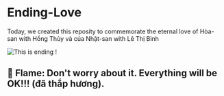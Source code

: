 # Ending-Love

Today, we created this reposity to commemorate the eternal love of Hòa-san with Hồng Thủy và của Nhật-san with Lê Thị Bình

![This is ending !](https://i.imgur.com/dVdj1la.png)

## :smoking: Flame: Don't worry about it. Everything will be OK!!! (đã thắp hương). 
